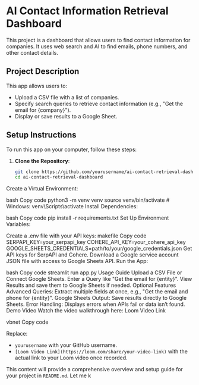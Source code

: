 # AI Contact Information Retrieval Dashboard

This project is a dashboard that allows users to find contact information for companies. It uses web search and AI to find emails, phone numbers, and other contact details.

## Project Description

This app allows users to:
- Upload a CSV file with a list of companies.
- Specify search queries to retrieve contact information (e.g., "Get the email for {company}").
- Display or save results to a Google Sheet.

## Setup Instructions

To run this app on your computer, follow these steps:

1. **Clone the Repository**:
   ```bash
   git clone https://github.com/yourusername/ai-contact-retrieval-dashboard.git
   cd ai-contact-retrieval-dashboard
Create a Virtual Environment:

bash
Copy code
python3 -m venv venv
source venv/bin/activate  # Windows: venv\Scripts\activate
Install Dependencies:

bash
Copy code
pip install -r requirements.txt
Set Up Environment Variables:

Create a .env file with your API keys:
makefile
Copy code
SERPAPI_KEY=your_serpapi_key
COHERE_API_KEY=your_cohere_api_key
GOOGLE_SHEETS_CREDENTIALS=path/to/your/google_credentials.json
Get API keys for SerpAPI and Cohere.
Download a Google service account JSON file with access to Google Sheets API.
Run the App:

bash
Copy code
streamlit run app.py
Usage Guide
Upload a CSV File or Connect Google Sheets.
Enter a Query like "Get the email for {entity}".
View Results and save them to Google Sheets if needed.
Optional Features
Advanced Queries: Extract multiple fields at once, e.g., "Get the email and phone for {entity}".
Google Sheets Output: Save results directly to Google Sheets.
Error Handling: Displays errors when APIs fail or data isn’t found.
Demo Video
Watch the video walkthrough here: Loom Video Link

vbnet
Copy code

Replace:
- `yourusername` with your GitHub username.
- `[Loom Video Link](https://loom.com/share/your-video-link)` with the actual link to your Loom video once recorded.

This content will provide a comprehensive overview and setup guide for your project in `README.md`. Let me k
